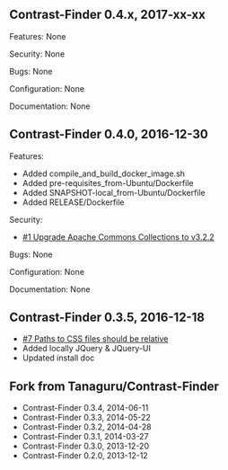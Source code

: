 
Contrast-Finder 0.4.x, 2017-xx-xx
---------------------------------

Features:
None

Security:
None

Bugs:
None

Configuration:
None

Documentation:
None


Contrast-Finder 0.4.0, 2016-12-30
---------------------------------

Features:
- Added compile_and_build_docker_image.sh
- Added pre-requisites_from-Ubuntu/Dockerfile
- Added SNAPSHOT-local_from-Ubuntu/Dockerfile
- Added RELEASE/Dockerfile

Security:
- [#1 Upgrade Apache Commons Collections to v3.2.2](https://github.com/Asqatasun/Contrast-Finder/issues/1)

Bugs:
None

Configuration:
None

Documentation:
None


Contrast-Finder 0.3.5, 2016-12-18
---------------------------------

- [#7 Paths to CSS files should be relative](https://github.com/Asqatasun/Contrast-Finder/issues/7)
- Added locally JQuery & JQuery-UI 
- Updated install doc 


Fork from Tanaguru/Contrast-Finder
----------------------------------

- Contrast-Finder 0.3.4, 2014-06-11
- Contrast-Finder 0.3.3, 2014-05-22
- Contrast-Finder 0.3.2, 2014-04-28
- Contrast-Finder 0.3.1, 2014-03-27
- Contrast-Finder 0.3.0, 2013-12-20
- Contrast-Finder 0.2.0, 2013-12-12

